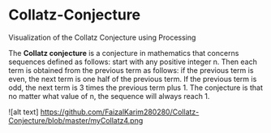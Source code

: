 # Collatz-Conjecture

Visualization of the Collatz Conjecture using Processing

The <b>Collatz conjecture</b> is a conjecture in mathematics that concerns sequences defined as follows: start with any positive integer n. Then each term is obtained from the previous term as follows: if the previous term is even, the next term is one half of the previous term. If the previous term is odd, the next term is 3 times the previous term plus 1. The conjecture is that no matter what value of n, the sequence will always reach 1.

![alt text] https://github.com/FaizalKarim280280/Collatz-Conjecture/blob/master/myCollatz4.png
